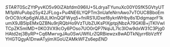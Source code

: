 $START$0ScZYtPyvKO5v90iZAbfdm096lU+5LdryaTYunuXc00Y0SfK5GVtyUTMl1pWuPubp25y42JFLog+Pu4NE6LYQPTm3nUafeNrnAwo7vTOUC8BboEm0rOC9/cKp6gWJ8JLlKlnQQFWyq5+fniRS1UDxef8yknWHby8s1DdgmaprF1kumX9JB5lpEMxQZBNu9rjRQbHo9VzTUbZUKsPlXjptpjNbzA79GKIB+jTKIVwITCpZK5mIMD+0KO3VX9cOy6POso7UO0rQP7NqiJL7lc3IOw9dxW31C3Pjg0HAtd2ej3ByRP+Cq6MwrvgJAu0SwUWfiLrZQRBiewzx8wADTkNjyrr6bVzftYYHGTQgyA1DnwATyjimXGoUZAMkWFZs6ep$END$